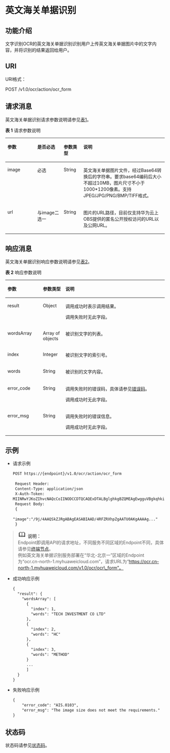 # 英文海关单据识别<a name="ocr_03_0018"></a>

## 功能介绍<a name="section1280130152318"></a>

文字识别OCR的英文海关单据识别识别用户上传英文海关单据图片中的文字内容，并将识别的结果返回给用户。

## URI<a name="zh-cn_topic_0071700249_section5596537"></a>

URI格式：

POST /v1.0/ocr/action/ocr\_form

## 请求消息<a name="zh-cn_topic_0071700249_section50368838"></a>

英文海关单据识别请求参数说明请参见[表1](#zh-cn_topic_0071700249_table49879860151539)。

**表 1**  请求参数说明

<a name="zh-cn_topic_0071700249_table49879860151539"></a>
<table><thead align="left"><tr id="zh-cn_topic_0071700249_row953289151539"><th class="cellrowborder" valign="top" width="18.7%" id="mcps1.2.5.1.1"><p id="zh-cn_topic_0071700249_p10107569151539"><a name="zh-cn_topic_0071700249_p10107569151539"></a><a name="zh-cn_topic_0071700249_p10107569151539"></a>参数</p>
</th>
<th class="cellrowborder" valign="top" width="16.57%" id="mcps1.2.5.1.2"><p id="zh-cn_topic_0071700249_p13406737151539"><a name="zh-cn_topic_0071700249_p13406737151539"></a><a name="zh-cn_topic_0071700249_p13406737151539"></a>是否必选</p>
</th>
<th class="cellrowborder" valign="top" width="12.36%" id="mcps1.2.5.1.3"><p id="zh-cn_topic_0071700249_p12203922151539"><a name="zh-cn_topic_0071700249_p12203922151539"></a><a name="zh-cn_topic_0071700249_p12203922151539"></a>参数类型</p>
</th>
<th class="cellrowborder" valign="top" width="52.370000000000005%" id="mcps1.2.5.1.4"><p id="zh-cn_topic_0071700249_p48993627151539"><a name="zh-cn_topic_0071700249_p48993627151539"></a><a name="zh-cn_topic_0071700249_p48993627151539"></a>说明</p>
</th>
</tr>
</thead>
<tbody><tr id="zh-cn_topic_0071700249_row9060885151539"><td class="cellrowborder" valign="top" width="18.7%" headers="mcps1.2.5.1.1 "><p id="zh-cn_topic_0071700249_p62843112151539"><a name="zh-cn_topic_0071700249_p62843112151539"></a><a name="zh-cn_topic_0071700249_p62843112151539"></a>image</p>
</td>
<td class="cellrowborder" valign="top" width="16.57%" headers="mcps1.2.5.1.2 "><p id="zh-cn_topic_0071700249_p33261718135412"><a name="zh-cn_topic_0071700249_p33261718135412"></a><a name="zh-cn_topic_0071700249_p33261718135412"></a>必选</p>
</td>
<td class="cellrowborder" valign="top" width="12.36%" headers="mcps1.2.5.1.3 "><p id="zh-cn_topic_0071700249_p63907830151539"><a name="zh-cn_topic_0071700249_p63907830151539"></a><a name="zh-cn_topic_0071700249_p63907830151539"></a>String</p>
</td>
<td class="cellrowborder" valign="top" width="52.370000000000005%" headers="mcps1.2.5.1.4 "><p id="zh-cn_topic_0071700249_p9151746151539"><a name="zh-cn_topic_0071700249_p9151746151539"></a><a name="zh-cn_topic_0071700249_p9151746151539"></a><span class="keyword" id="keyword52671412164319"><a name="keyword52671412164319"></a><a name="keyword52671412164319"></a>英文海关单据</span>图片文件，经过Base64转换后的字符串。要求base64编码后大小不超过10MB，图片尺寸不小于1000*1200像素。支持JPEG/JPG/PNG/BMP/TIFF格式。</p>
</td>
</tr>
<tr id="row1153514617444"><td class="cellrowborder" valign="top" width="18.7%" headers="mcps1.2.5.1.1 "><p id="zh-cn_topic_0082818466_p14053218195224"><a name="zh-cn_topic_0082818466_p14053218195224"></a><a name="zh-cn_topic_0082818466_p14053218195224"></a>url</p>
</td>
<td class="cellrowborder" valign="top" width="16.57%" headers="mcps1.2.5.1.2 "><p id="zh-cn_topic_0082818466_p64568902195224"><a name="zh-cn_topic_0082818466_p64568902195224"></a><a name="zh-cn_topic_0082818466_p64568902195224"></a>与image二选一</p>
</td>
<td class="cellrowborder" valign="top" width="12.36%" headers="mcps1.2.5.1.3 "><p id="zh-cn_topic_0082818466_p62698574195224"><a name="zh-cn_topic_0082818466_p62698574195224"></a><a name="zh-cn_topic_0082818466_p62698574195224"></a>String</p>
</td>
<td class="cellrowborder" valign="top" width="52.370000000000005%" headers="mcps1.2.5.1.4 "><p id="zh-cn_topic_0082818466_p45419747195224"><a name="zh-cn_topic_0082818466_p45419747195224"></a><a name="zh-cn_topic_0082818466_p45419747195224"></a>图片的URL路径，目前仅支持华为云上OBS提供的匿名公开授权访问的URL以及公网URL。</p>
</td>
</tr>
</tbody>
</table>

## 响应消息<a name="zh-cn_topic_0071700249_section50666366"></a>

英文海关单据识别响应参数说明请参见[表2](#zh-cn_topic_0071700249_table57578428152029)。

**表 2**  响应参数说明

<a name="zh-cn_topic_0071700249_table57578428152029"></a>
<table><thead align="left"><tr id="zh-cn_topic_0071700249_row43179280152029"><th class="cellrowborder" valign="top" width="22.220000000000002%" id="mcps1.2.4.1.1"><p id="zh-cn_topic_0071700249_p7860819152029"><a name="zh-cn_topic_0071700249_p7860819152029"></a><a name="zh-cn_topic_0071700249_p7860819152029"></a>参数</p>
</th>
<th class="cellrowborder" valign="top" width="14.14%" id="mcps1.2.4.1.2"><p id="zh-cn_topic_0071700249_p32746582152029"><a name="zh-cn_topic_0071700249_p32746582152029"></a><a name="zh-cn_topic_0071700249_p32746582152029"></a>参数类型</p>
</th>
<th class="cellrowborder" valign="top" width="63.63999999999999%" id="mcps1.2.4.1.3"><p id="zh-cn_topic_0071700249_p35227457152029"><a name="zh-cn_topic_0071700249_p35227457152029"></a><a name="zh-cn_topic_0071700249_p35227457152029"></a>说明</p>
</th>
</tr>
</thead>
<tbody><tr id="zh-cn_topic_0071700249_row34851773152029"><td class="cellrowborder" valign="top" width="22.220000000000002%" headers="mcps1.2.4.1.1 "><p id="zh-cn_topic_0071700249_p4421361152029"><a name="zh-cn_topic_0071700249_p4421361152029"></a><a name="zh-cn_topic_0071700249_p4421361152029"></a>result</p>
</td>
<td class="cellrowborder" valign="top" width="14.14%" headers="mcps1.2.4.1.2 "><p id="zh-cn_topic_0071700249_p16646137105913"><a name="zh-cn_topic_0071700249_p16646137105913"></a><a name="zh-cn_topic_0071700249_p16646137105913"></a>Object</p>
</td>
<td class="cellrowborder" valign="top" width="63.63999999999999%" headers="mcps1.2.4.1.3 "><p id="zh-cn_topic_0071700249_p624888571104"><a name="zh-cn_topic_0071700249_p624888571104"></a><a name="zh-cn_topic_0071700249_p624888571104"></a>调用成功时表示调用结果。</p>
<p id="zh-cn_topic_0071700249_p61668142105956"><a name="zh-cn_topic_0071700249_p61668142105956"></a><a name="zh-cn_topic_0071700249_p61668142105956"></a>调用失败时无此字段。</p>
</td>
</tr>
<tr id="row845163020383"><td class="cellrowborder" valign="top" width="22.220000000000002%" headers="mcps1.2.4.1.1 "><p id="p245163013819"><a name="p245163013819"></a><a name="p245163013819"></a>wordsArray</p>
</td>
<td class="cellrowborder" valign="top" width="14.14%" headers="mcps1.2.4.1.2 "><p id="p24516305384"><a name="p24516305384"></a><a name="p24516305384"></a>Array of objects</p>
</td>
<td class="cellrowborder" valign="top" width="63.63999999999999%" headers="mcps1.2.4.1.3 "><p id="p1145133018384"><a name="p1145133018384"></a><a name="p1145133018384"></a>被<span class="keyword" id="keyword1461019541965"><a name="keyword1461019541965"></a><a name="keyword1461019541965"></a>识别</span>文字的列表。</p>
</td>
</tr>
<tr id="row679115149405"><td class="cellrowborder" valign="top" width="22.220000000000002%" headers="mcps1.2.4.1.1 "><p id="p1079110148401"><a name="p1079110148401"></a><a name="p1079110148401"></a>index</p>
</td>
<td class="cellrowborder" valign="top" width="14.14%" headers="mcps1.2.4.1.2 "><p id="p1179141416405"><a name="p1179141416405"></a><a name="p1179141416405"></a>Integer</p>
</td>
<td class="cellrowborder" valign="top" width="63.63999999999999%" headers="mcps1.2.4.1.3 "><p id="p187912014194011"><a name="p187912014194011"></a><a name="p187912014194011"></a>被<span class="keyword" id="keyword12889457069"><a name="keyword12889457069"></a><a name="keyword12889457069"></a>识别</span>文字的索引号。</p>
</td>
</tr>
<tr id="row12728133813402"><td class="cellrowborder" valign="top" width="22.220000000000002%" headers="mcps1.2.4.1.1 "><p id="p14728143814406"><a name="p14728143814406"></a><a name="p14728143814406"></a>words</p>
</td>
<td class="cellrowborder" valign="top" width="14.14%" headers="mcps1.2.4.1.2 "><p id="p9728153813405"><a name="p9728153813405"></a><a name="p9728153813405"></a>String</p>
</td>
<td class="cellrowborder" valign="top" width="63.63999999999999%" headers="mcps1.2.4.1.3 "><p id="p16339130114112"><a name="p16339130114112"></a><a name="p16339130114112"></a>被<span class="keyword" id="keyword7291015718"><a name="keyword7291015718"></a><a name="keyword7291015718"></a>识别</span>的文字内容。</p>
</td>
</tr>
<tr id="zh-cn_topic_0071700249_row23515589152029"><td class="cellrowborder" valign="top" width="22.220000000000002%" headers="mcps1.2.4.1.1 "><p id="zh-cn_topic_0071700249_p25714562152029"><a name="zh-cn_topic_0071700249_p25714562152029"></a><a name="zh-cn_topic_0071700249_p25714562152029"></a>error_code</p>
</td>
<td class="cellrowborder" valign="top" width="14.14%" headers="mcps1.2.4.1.2 "><p id="zh-cn_topic_0071700249_p2504796152029"><a name="zh-cn_topic_0071700249_p2504796152029"></a><a name="zh-cn_topic_0071700249_p2504796152029"></a>String</p>
</td>
<td class="cellrowborder" valign="top" width="63.63999999999999%" headers="mcps1.2.4.1.3 "><p id="zh-cn_topic_0071700249_p60245514105956"><a name="zh-cn_topic_0071700249_p60245514105956"></a><a name="zh-cn_topic_0071700249_p60245514105956"></a>调用失败时的错误码，具体请参见<a href="错误码.md">错误码</a>。</p>
<p id="zh-cn_topic_0071700249_p5338721105956"><a name="zh-cn_topic_0071700249_p5338721105956"></a><a name="zh-cn_topic_0071700249_p5338721105956"></a>调用成功时无此字段。</p>
</td>
</tr>
<tr id="zh-cn_topic_0071700249_row14057230152029"><td class="cellrowborder" valign="top" width="22.220000000000002%" headers="mcps1.2.4.1.1 "><p id="zh-cn_topic_0071700249_p64893870152029"><a name="zh-cn_topic_0071700249_p64893870152029"></a><a name="zh-cn_topic_0071700249_p64893870152029"></a>error_msg</p>
</td>
<td class="cellrowborder" valign="top" width="14.14%" headers="mcps1.2.4.1.2 "><p id="zh-cn_topic_0071700249_p21912135152029"><a name="zh-cn_topic_0071700249_p21912135152029"></a><a name="zh-cn_topic_0071700249_p21912135152029"></a>String</p>
</td>
<td class="cellrowborder" valign="top" width="63.63999999999999%" headers="mcps1.2.4.1.3 "><p id="zh-cn_topic_0071700249_p66722601105956"><a name="zh-cn_topic_0071700249_p66722601105956"></a><a name="zh-cn_topic_0071700249_p66722601105956"></a>调用失败时的错误信息。</p>
<p id="zh-cn_topic_0071700249_p63632502105956"><a name="zh-cn_topic_0071700249_p63632502105956"></a><a name="zh-cn_topic_0071700249_p63632502105956"></a>调用成功时无此字段。</p>
</td>
</tr>
</tbody>
</table>

## 示例<a name="section1246110335217"></a>

-   请求示例

    ```
    POST https://{endpoint}/v1.0/ocr/action/ocr_form 
        
     Request Header:   
     Content-Type: application/json   
     X-Auth-Token: MIINRwYJKoZIhvcNAQcCoIINODCCDTQCAQExDTALBglghkgBZQMEAgEwgguVBgkqhkiG...      
     Request Body:
     {
        "image":"/9j/4AAQSkZJRgABAgEASABIAAD/4RFZRXhpZgAATU0AKgAAAAg..." 
     } 
    ```


>![](public_sys-resources/icon-note.gif) **说明：**   
>Endpoint即调用API的请求地址，不同服务不同区域的Endpoint不同，具体请参见[终端节点](终端节点.md)。  
>例如英文海关单据识别服务部署在“华北-北京一”区域的Endpoint为“ocr.cn-north-1.myhuaweicloud.com”，请求URL为“https://ocr.cn-north-1.myhuaweicloud.com/v1.0/ocr/ocr\_form”。  

-   成功响应示例

    ```
    {
      "result": {
        "wordsArray": [
          {
            "index": 1,
            "words": "TECH INVESTMENT CO LTD"
          },
          {
            "index": 2,
            "words": "HC"
          },
          {
            "index": 3,
            "words": "METHOD"
          }
          ...
          ]
      }
    }
    ```

-   失败响应示例

    ```
    {
        "error_code": "AIS.0103",
        "error_msg": "The image size does not meet the requirements."
    }
    ```


## 状态码<a name="zh-cn_topic_0071700249_section59700980145140"></a>

状态码请参见[状态码](状态码.md)。

